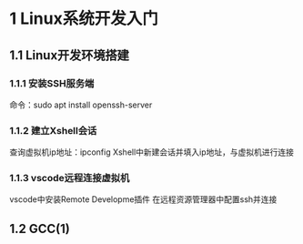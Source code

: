 # 1 Linux系统开发入门
## 1.1 Linux开发环境搭建
### 1.1.1 安装SSH服务端
  命令：sudo apt install openssh-server
### 1.1.2 建立Xshell会话
  查询虚拟机ip地址：ipconfig
  Xshell中新建会话并填入ip地址，与虚拟机进行连接
### 1.1.3 vscode远程连接虚拟机
  vscode中安装Remote Developme插件
  在远程资源管理器中配置ssh并连接
## 1.2 GCC(1)

